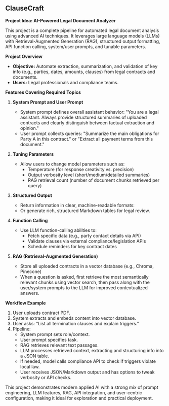 ## ClauseCraft

**Project Idea: AI-Powered Legal Document Analyzer**

This project is a complete pipeline for automated legal document analysis using advanced AI techniques. It leverages large language models (LLMs) with Retrieval-Augmented Generation (RAG), structured output formatting, API function calling, system/user prompts, and tunable parameters.

**Project Overview**

- **Objective:** Automate extraction, summarization, and validation of key info (e.g., parties, dates, amounts, clauses) from legal contracts and documents.
- **Users:** Legal professionals and compliance teams.

**Features Covering Required Topics**

1. **System Prompt and User Prompt**
   - System prompt defines overall assistant behavior: "You are a legal assistant. Always provide structured summaries of uploaded contracts and clearly distinguish between factual extraction and opinion."
   - User prompt collects queries: "Summarize the main obligations for Party A in this contract." or "Extract all payment terms from this document."

2. **Tuning Parameters**
   - Allow users to change model parameters such as:
     - Temperature (for response creativity vs. precision)
     - Output verbosity level (short/medium/detailed summaries)
     - RAG retrieval count (number of document chunks retrieved per query)

3. **Structured Output**
   - Return information in clear, machine-readable formats:
   - Or generate rich, structured Markdown tables for legal review.

4. **Function Calling**
   - Use LLM function-calling abilities to:
     - Fetch specific data (e.g., party contact details via API)
     - Validate clauses via external compliance/legislation APIs
     - Schedule reminders for key contract dates

5. **RAG (Retrieval-Augmented Generation)**
   - Store all uploaded contracts in a vector database (e.g., Chroma, Pinecone)
   - When a question is asked, first retrieve the most semantically relevant chunks using vector search, then pass along with the user/system prompts to the LLM for improved contextualized answers.

**Workflow Example**

1. User uploads contract PDF.
2. System extracts and embeds content into vector database.
3. User asks: “List all termination clauses and explain triggers.”
4. Pipeline:
   - System prompt sets role/context.
   - User prompt specifies task.
   - RAG retrieves relevant text passages.
   - LLM processes retrieved context, extracting and structuring info into a JSON table.
   - If needed, model calls compliance API to check if triggers violate local law.
   - User receives JSON/Markdown output and has options to tweak verbosity or API checks.

   

This project demonstrates modern applied AI with a strong mix of prompt engineering, LLM features, RAG, API integration, and user-centric configuration, making it ideal for exploration and practical deployment.
